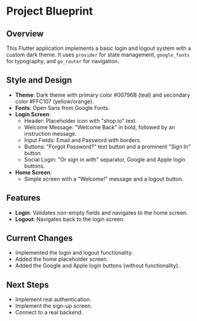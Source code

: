 # Project Blueprint

## Overview

This Flutter application implements a basic login and logout system with a custom dark theme. It uses `provider` for state management, `google_fonts` for typography, and `go_router` for navigation.

## Style and Design

*   **Theme**: Dark theme with primary color #00796B (teal) and secondary color #FFC107 (yellow/orange).
*   **Fonts**: Open Sans from Google Fonts.
*   **Login Screen**:
    *   Header: Placeholder icon with "shop.io" text.
    *   Welcome Message: "Welcome Back" in bold, followed by an instruction message.
    *   Input Fields: Email and Password with borders.
    *   Buttons: "Forgot Password?" text button and a prominent "Sign In" button.
    *   Social Login: "Or sign in with" separator, Google and Apple login buttons.
*   **Home Screen**:
    *   Simple screen with a "Welcome!" message and a logout button.

## Features

*   **Login**: Validates non-empty fields and navigates to the home screen.
*   **Logout**: Navigates back to the login screen.

## Current Changes

*   Implemented the login and logout functionality.
*   Added the home placeholder screen.
*   Added the Google and Apple login buttons (without functionality).

## Next Steps

*   Implement real authentication.
*   Implement the sign-up screen.
*   Connect to a real backend.
